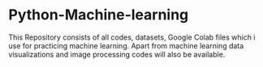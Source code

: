 # Python-Machine-learning
This Repository consists of all codes, datasets, Google Colab files which i use for practicing machine learning. Apart from machine learning data visualizations and image processing codes will also be available.
